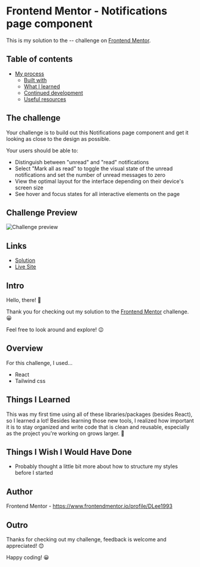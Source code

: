 # Frontend Mentor - Notifications page component

This is my solution to the -- challenge on [Frontend Mentor](https://www.frontendmentor.io/challenges/notifications-page-DqK5QAmKbC).

## Table of contents

-   [My process](#overview)
    -   [Built with](#built-with)
    -   [What I learned](#what-i-learned)
    -   [Continued development](#continued-development)
    -   [Useful resources](#useful-resources)

## The challenge

Your challenge is to build out this Notifications page component and get it looking as close to the design as possible.

Your users should be able to:

-   Distinguish between "unread" and "read" notifications
-   Select "Mark all as read" to toggle the visual state of the unread notifications and set the number of unread messages to zero
-   View the optimal layout for the interface depending on their device's screen size
-   See hover and focus states for all interactive elements on the page

## Challenge Preview

![Challenge preview](src/design/desktop-preview.jpg)

## Links

-   [Solution](https://www.frontendmentor.io/solutions/responsive-notifications-page-with-mark-as-read-functionality-s6wFkXAvjK)
-   [Live Site](https://dlee1993.github.io/FEM-Notifications-page/)

## Intro

Hello, there! 👋

Thank you for checking out my solution to the [Frontend Mentor](https://www.frontendmentor.io/challenges/invoice-app-i7KaLTQjl) challenge. 😀

Feel free to look around and explore! 😉

## Overview

For this challenge, I used...

-   React
-   Tailwind css

## Things I Learned

This was my first time using all of these libraries/packages (besides React), so I learned a lot! Besides learning those new tools, I realized how important it is to stay organized and write code that is clean and reusable, especially as the project you're working on grows larger. 🙂

## Things I Wish I Would Have Done

-   Probably thought a little bit more about how to structure my styles before I started

## Author

Frontend Mentor - https://www.frontendmentor.io/profile/DLee1993

## Outro

Thanks for checking out my challenge, feedback is welcome and appreciated! 😊

Happy coding! 😀
